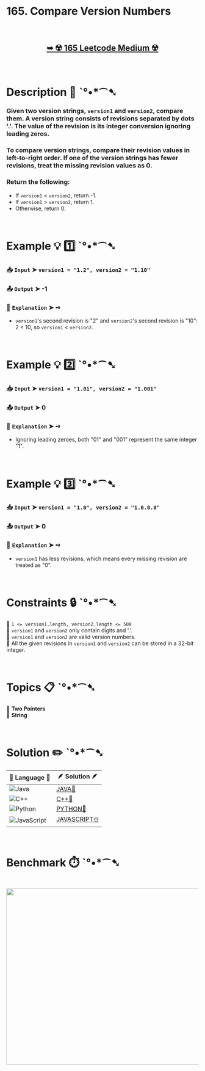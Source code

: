 # 165. Compare Version Numbers

</br>

<h2 align="center"> 

<a href="https://leetcode.com/problems/compare-version-numbers/description/?envType=daily-question&envId=2025-09-23"><strong>➥ ☢️ 165 Leetcode Medium ☢️ </strong></a>
</h2>

</br>

# Description 📜 ˋ°•*⁀➷

### Given two version strings, `version1` and `version2`, compare them. A version string consists of revisions separated by dots '.'. The value of the revision is its integer conversion ignoring leading zeros.

### To compare version strings, compare their revision values in left-to-right order. If one of the version strings has fewer revisions, treat the missing revision values as 0.

### Return the following:

- If `version1` < `version2`, return -1.
- If `version1` > `version2`, return 1.
- Otherwise, return 0.

</br>

# Example 💡 1️⃣ ˋ°•*⁀➷

  ### 📥 `Input`  ➤ `version1 = "1.2", version2 = "1.10"`

  ### 📤 `Output`  ➤ -1

  ### 🔦 `Explanation`  ➤ ➺

  - `version1`'s second revision is "2" and `version2`'s second revision is "10": 2 < 10, so `version1` < `version2`.

</br>

# Example 💡 2️⃣ ˋ°•*⁀➷

  ### 📥 `Input`  ➤ `version1 = "1.01", version2 = "1.001"`

  ### 📤 `Output`  ➤ 0

  ### 🔦 `Explanation`  ➤ ➺

  - Ignoring leading zeroes, both "01" and "001" represent the same integer "1".

</br>

# Example 💡 3️⃣ ˋ°•*⁀➷

  ### 📥 `Input`  ➤ `version1 = "1.0", version2 = "1.0.0.0"`

  ### 📤 `Output`  ➤ 0

  ### 🔦 `Explanation`  ➤ ➺

  - `version1` has less revisions, which means every missing revision are treated as "0".

</br>

# Constraints 🔒 ˋ°•*⁀➷

🔹 `1 <= version1.length, version2.length <= 500` </br>
🔹 `version1` and `version2` only contain digits and '.'. </br>
🔹 `version1` and `version2` are valid version numbers. </br>
🔹 All the given revisions in `version1` and `version2` can be stored in a 32-bit integer. </br>

</br>

# Topics 📋 ˋ°•*⁀➷

🔸 **Two Pointers** </br>
🔸 **String** </br>

</br>

# Solution ✏️ ˋ°•*⁀➷

| 📒 Language 📒  | 🪶 Solution 🪶 |
| ------------- | ------------- |
|  ![Java](https://img.shields.io/badge/java-%23ED8B00.svg?style=for-the-badge&logo=openjdk&logoColor=white)  | [JAVA🍁](https://github.com/Prakhar-002/LEETCODE/blob/main/%F0%9F%8D%84%20Daily%20Challenge%202025%20%F0%9F%8D%B3/%F0%9F%94%AC%20Examine%20Thoroughly%20%F0%9F%A7%AC/09%20Sep%20%F0%9F%8E%83/23%20-%2009%20-%202025%20---%20165.%20Compare%20Version%20Numbers%20%E2%98%83%EF%B8%8F%20%F0%9F%8D%81%20%F0%9F%8D%B0%20%F0%9F%8E%B2/%F0%9F%8D%81JAVA%20-%20165.%20Compare%20Version%20Numbers.java) |
|  ![C++](https://img.shields.io/badge/c++-%2300599C.svg?style=for-the-badge&logo=c%2B%2B&logoColor=white)  | [C++🎲](https://github.com/Prakhar-002/LEETCODE/blob/main/%F0%9F%8D%84%20Daily%20Challenge%202025%20%F0%9F%8D%B3/%F0%9F%94%AC%20Examine%20Thoroughly%20%F0%9F%A7%AC/09%20Sep%20%F0%9F%8E%83/23%20-%2009%20-%202025%20---%20165.%20Compare%20Version%20Numbers%20%E2%98%83%EF%B8%8F%20%F0%9F%8D%81%20%F0%9F%8D%B0%20%F0%9F%8E%B2/%F0%9F%8E%B2CPP%20-%20165.%20Compare%20Version%20Numbers.cpp)  |
|  ![Python](https://img.shields.io/badge/python-3670A0?style=for-the-badge&logo=python&logoColor=ffdd54)    | [PYTHON🍰](https://github.com/Prakhar-002/LEETCODE/blob/main/%F0%9F%8D%84%20Daily%20Challenge%202025%20%F0%9F%8D%B3/%F0%9F%94%AC%20Examine%20Thoroughly%20%F0%9F%A7%AC/09%20Sep%20%F0%9F%8E%83/23%20-%2009%20-%202025%20---%20165.%20Compare%20Version%20Numbers%20%E2%98%83%EF%B8%8F%20%F0%9F%8D%81%20%F0%9F%8D%B0%20%F0%9F%8E%B2/%F0%9F%8D%B0PYTHON%20-%20165.%20Compare%20Version%20Numbers.py) |
| ![JavaScript](https://img.shields.io/badge/javascript-%23323330.svg?style=for-the-badge&logo=javascript&logoColor=%23F7DF1E)   | [JAVASCRIPT☃️](https://github.com/Prakhar-002/LEETCODE/blob/main/%F0%9F%8D%84%20Daily%20Challenge%202025%20%F0%9F%8D%B3/%F0%9F%94%AC%20Examine%20Thoroughly%20%F0%9F%A7%AC/09%20Sep%20%F0%9F%8E%83/23%20-%2009%20-%202025%20---%20165.%20Compare%20Version%20Numbers%20%E2%98%83%EF%B8%8F%20%F0%9F%8D%81%20%F0%9F%8D%B0%20%F0%9F%8E%B2/%E2%98%83%EF%B8%8FJAVASCRIPT%20-%20165.%20Compare%20Version%20Numbers.js) |

</br>

# Benchmark ⏱️ ˋ°•*⁀➷

<h1  align="center" >

<img src ="https://github.com/user-attachments/assets/69799f35-946f-4bfa-a98d-571318ae0399" width = "700px" height="462px" />

</h1>
